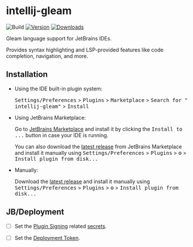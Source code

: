 # intellij-gleam

![Build](https://github.com/themartdev/intellij-gleam/workflows/Build/badge.svg)
[![Version](https://img.shields.io/jetbrains/plugin/v/25254-gleam-language.svg)](https://plugins.jetbrains.com/plugin/25254-gleam-language)
[![Downloads](https://img.shields.io/jetbrains/plugin/d/25254-gleam-language.svg)](https://plugins.jetbrains.com/plugin/25254-gleam-language)

<!-- Plugin description -->
Gleam language support for JetBrains IDEs.

Provides syntax highlighting and LSP-provided features like code completion, navigation, and more.
<!-- Plugin description end -->

## Installation

- Using the IDE built-in plugin system:

  <kbd>Settings/Preferences</kbd> > <kbd>Plugins</kbd> > <kbd>Marketplace</kbd> > <kbd>Search for "
  intellij-gleam"</kbd> >
  <kbd>Install</kbd>

- Using JetBrains Marketplace:

  Go to [JetBrains Marketplace](https://plugins.jetbrains.com/plugin/MARKETPLACE_ID) and install it by clicking
  the <kbd>Install to ...</kbd> button in case your IDE is running.

  You can also download the [latest release](https://plugins.jetbrains.com/plugin/MARKETPLACE_ID/versions) from
  JetBrains Marketplace and install it manually using
  <kbd>Settings/Preferences</kbd> > <kbd>Plugins</kbd> > <kbd>⚙️</kbd> > <kbd>Install plugin from disk...</kbd>

- Manually:

  Download the [latest release](https://github.com/themartdev/intellij-gleam/releases/latest) and install it manually
  using
  <kbd>Settings/Preferences</kbd> > <kbd>Plugins</kbd> > <kbd>⚙️</kbd> > <kbd>Install plugin from disk...</kbd>

## JB/Deployment

- [ ] Set the [Plugin Signing](https://plugins.jetbrains.com/docs/intellij/plugin-signing.html?from=IJPluginTemplate)
  related [secrets](https://github.com/JetBrains/intellij-platform-plugin-template#environment-variables).
- [ ] Set
  the [Deployment Token](https://plugins.jetbrains.com/docs/marketplace/plugin-upload.html?from=IJPluginTemplate).


